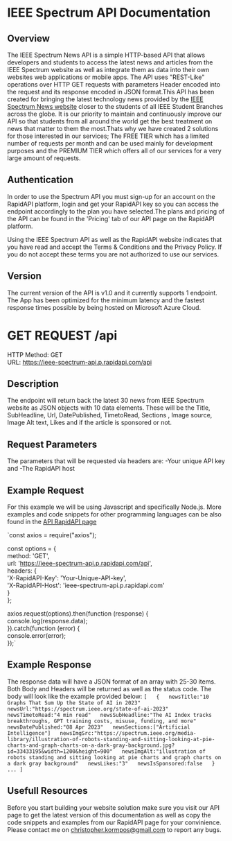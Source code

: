 # IEEE Spectrum API Documentation

## Overview
The IEEE Spectrum News API is a simple HTTP-based API that allows developers and students to access the latest news and articles from the IEEE Spectrum website as well as integrate them as data into their own websites web applications or mobile apps. The API uses "REST-Like" operations over HTTP GET requests with parameters Header encoded into the request and its response encoded in JSON format.This API has been created for bringing the latest technology news provided by the [IEEE Spectrum News website](https://spectrum.ieee.org/type/news/) closer to the students of all IEEE Student Branches across the globe. It is our priority to maintain and continuously improve our API so that students from all around the world get the best treatment on news that matter to them the most.Thats why we have created 2 solutions for those interested in our services; The FREE TIER which has a limited number of requests per month and can be used mainly for development purposes and the PREMIUM TIER which offers all of our services for a very large amount of requests.

## Authentication
In order to use the Spectrum API you must sign-up for an account on the RapidAPI platform, login and get your RapidAPI key so you can access the endpoint accordingly to the plan you have selected.The plans and pricing of the API can be found in the 'Pricing' tab of our API page on the RapidAPI platform.

Using the IEEE Spectrum API as well as the RapidAPI website indicates that you have read and accept the Terms & Conditions and the Privacy Policy. If you do not accept these terms you are not authorized to use our services.

## Version
The current version of the API is v1.0 and it currently supports 1 endpoint. The App has been optimized for the minimum latency and the fastest response times possible by being hosted on Microsoft Azure Cloud.

# GET REQUEST /api
HTTP Method: GET  
URL: https://ieee-spectrum-api.p.rapidapi.com/api  
## Description
The endpoint will return back the latest 30 news from IEEE Spectrum website as JSON objects with 10 data elements. These will be the Title, SubHeadline, Url, DatePublished, TimetoRead, Sections , Image source, Image Alt text, Likes and if the article is sponsored or not.
## Request Parameters
The parameters that will be requested via headers are: 
    -Your unique API key and 
    -The RapidAPI host 
## Example Request
For this example we will be using Javascript and specifically Node.js. More examples and code snippets for other programming languages can be also found in the [API RapidAPI page](https://rapidapi.com/christopherkormpos/api/ieee-spectrum-api)

`const axios = require("axios");  
  
const options = {  
  method: 'GET',  
  url: 'https://ieee-spectrum-api.p.rapidapi.com/api',  
  headers: {  
    'X-RapidAPI-Key': 'Your-Unique-API-key',  
    'X-RapidAPI-Host': 'ieee-spectrum-api.p.rapidapi.com'  
  }  
};  

axios.request(options).then(function (response) {  
	console.log(response.data);  
}).catch(function (error) {  
	console.error(error);  
});`

## Example Response
The response data will have a JSON format of an array with 25-30 items.
Both Body and Headers will be returned as well as the status code.
The body will look like the example provided below:
`
[  
    {  
    newsTitle:"10 Graphs That Sum Up the State of AI in 2023"  
    newsUrl:"https://spectrum.ieee.org/state-of-ai-2023"  
    newsTimetoRead:"4 min read"  
    newsSubHeadline:"The AI Index tracks breakthroughs, GPT training costs, misuse, funding, and more"  
    newsDatePublished:"08 Apr 2023"  
    newsSections:["Artificial Intelligence"]  
    newsImgSrc:"https://spectrum.ieee.org/media-library/illustration-of-robots-standing-and-sitting-looking-at-pie-charts-and-graph-charts-on-a-dark-gray-background.jpg?id=33433195&width=1200&height=900"  
    newsImgAlt:"illustration of robots standing and sitting looking at pie charts and graph charts on a dark gray background"  
    newsLikes:"3"  
    newsIsSponsored:false  
}
...
]
`

## Usefull Resources
Before you start building your website solution make sure you visit our API page to get the latest version of this documentation as well as copy the code snippets and examples from our RapidAPI page for your convinience.
Please contact me on christopher.kormpos@gmail.com to report any bugs.